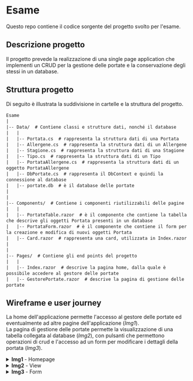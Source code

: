 ﻿# Esame

Questo repo contiene il codice sorgente del progetto svolto per l'esame.


## Descrizione progetto

Il progetto prevede la realizzazione di una single page application che implementi un CRUD per la gestione delle portate e la conservazione degli stessi in un database. 


## Struttura progetto

Di seguito è illustrata la suddivisione in cartelle e la struttura del progetto.

```
Esame
|
|-- Data/  # Contiene classi e strutture dati, nonché il database
|   |
|   |-- Portata.cs  # rappresenta la struttura dati di una Portata
|   |-- Allergene.cs  # rappresenta la struttura dati di un Allergene
|   |-- Stagione.cs  # rappresenta la struttura dati di una Stagione
|   |-- Tipo.cs  # rappresenta la struttura dati di un Tipo
|   |-- PortataAllergene.cs  # rappresenta la struttura dati di un oggetto PortataAllergene
|   |-- DbPortate.cs  # rappresenta il DbContext e quindi la connessione al database
|   |-- portate.db  # è il database delle portate
|
|
|-- Components/  # Contiene i componenti riutilizzabili delle pagine
|   |
|   |-- PortateTable.razor  # è il componente che contiene la tabella che descrive gli oggetti Portata presenti in un database
|   |-- PortataForm.razor  # è il componente che contiene il form per la creazione e modifica di nuovi oggetti Portata
|   |-- Card.razor  # rappresenta una card, utilizzata in Index.razor
|
|
|-- Pages/  # Contiene gli end points del progetto
|   |
|   |-- Index.razor  # descrive la pagina home, dalla quale è possibile accedere al gestore delle portate
|   |-- GestorePortate.razor  # descrive la pagina di gestione delle portate

```


## Wireframe e user journey

La home dell'applicazione permette l'accesso al gestore delle portate ed eventualmente ad altre pagine dell'applicazione (_Img1_).  
La pagina di gestione delle portate permette la visualizzazione di una tabella collegata al database (_Img2_), con pulsanti che permettono operazioni di crud e l'accesso ad un form per modificare i dettagli della portata (_Img3_).

<details>
  <summary><strong>Img1</strong> - Homepage</summary>
  <br />
  <a href="Docs/home.png"><img src="Docs/home.png" /></a>
  <br />
</details>


<details>
  <summary><strong>Img2</strong> - View</summary>
  <br />
  <a href="Docs/view.png"><img src="Docs/view.png" /></a>
  <br />
</details>


<details>
  <summary><strong>Img3</strong> - Form</summary>
  <br />
  <a href="Docs/form.png"><img src="Docs/form.png" /></a>
  <br />
</details>


